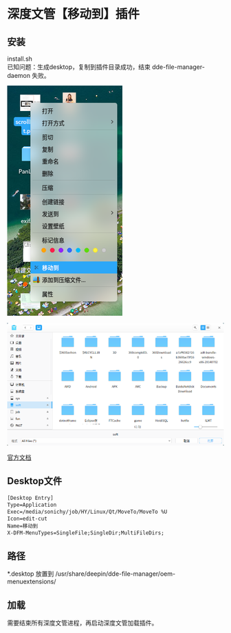 # 深度文管【移动到】插件
## 安装
install.sh  
已知问题：生成desktop，复制到插件目录成功，结束 dde-file-manager-daemon 失败。

![](moveto.png)

![](dialog.png)

[官方文档](https://github.com/linuxdeepin/dde-file-manager-menu-oem)

## Desktop文件
```
[Desktop Entry]
Type=Application
Exec=/media/sonichy/job/HY/Linux/Qt/MoveTo/MoveTo %U
Icon=edit-cut
Name=移动到
X-DFM-MenuTypes=SingleFile;SingleDir;MultiFileDirs;
```

## 路径
*.desktop 放置到 /usr/share/deepin/dde-file-manager/oem-menuextensions/

## 加载
需要结束所有深度文管进程，再启动深度文管加载插件。
